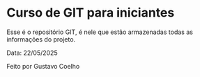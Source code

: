 # Curso de GIT para iniciantes

Esse é o repositório GIT, é nele que estão armazenadas todas as informações  do projeto.


Data: 22/05/2025

Feito por Gustavo Coelho
